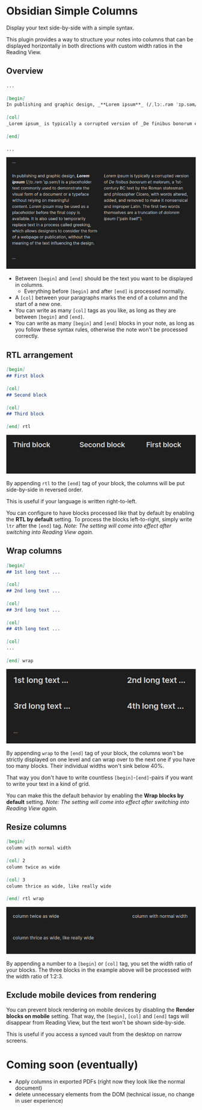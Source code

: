 # Obsidian Simple Columns
Display your text side-by-side with a simple syntax.

This plugin provides a way to structure your notes into columns that can be displayed horizontally in both directions with custom width ratios in the Reading View.

## Overview
```md
...

[begin]
In publishing and graphic design, _**Lorem ipsum**_ (/ˌlɔː.rəm ˈɪp.səm/) is a placeholder text commonly used to demonstrate the visual form of a document or a typeface without relying on meaningful content. _Lorem ipsum_ may be used as a placeholder before the final copy is available. It is also used to temporarily replace text in a process called greeking, which allows designers to consider the form of a webpage or publication, without the meaning of the text influencing the design.

[col]
_Lorem ipsum_ is typically a corrupted version of _De finibus bonorum et malorum_, a 1st-century BC text by the Roman statesman and philosopher Cicero, with words altered, added, and removed to make it nonsensical and improper Latin. The first two words themselves are a truncation of _dolorem ipsum_ ("pain itself").

[end]

...
```

![screenshot](example_1.png)

- Between `[begin]` and `[end]` should be the text you want to be displayed in columns.
    - Everything before `[begin]` and after `[end]` is processed normally.
- A `[col]` between your paragraphs marks the end of a column and the start of a new one.
- You can write as many `[col]` tags as you like, as long as they are between `[begin]` and `[end]`.
- You can write as many `[begin]` and `[end]` blocks in your note, as long as you follow these syntax rules, otherwise the note won't be processed correctly.

## RTL arrangement
```md
[begin]
## First block

[col]
## Second block

[col]
## Third block

[end] rtl
```

![screenshot](example_2.png)

By appending `rtl` to the `[end]` tag of your block, the columns will be put side-by-side in reversed order.

This is useful if your language is written right-to-left.

You can configure to have blocks processed like that by default by enabling the **RTL by default** setting. To process the blocks left-to-right, simply write `ltr` after the `[end]` tag. *Note: The setting will come into effect after switching into Reading View again.*

## Wrap columns
```md
[begin]
## 1st long text ...

[col]
## 2nd long text ...

[col]
## 3rd long text ...

[col]
## 4th long text ...

[col]
...

[end] wrap
```

![screenshot](example_3.png)

By appending `wrap` to the `[end]` tag of your block, the columns won't be strictly displayed on one level and can wrap over to the next one if you have too many blocks. Their individual widths won't sink below 40%.

That way you don't have to write countless `[begin]`-`[end]`-pairs if you want to write your text in a kind of grid.

You can make this the default behavior by enabling the **Wrap blocks by default** setting. *Note: The setting will come into effect after switching into Reading View again.*

## Resize columns
```md
[begin]
column with normal width

[col] 2
column twice as wide

[col] 3
column thrice as wide, like really wide

[end] rtl wrap
```

![screenshot](example_4.png)

By appending a number to a `[begin]` or `[col]` tag, you set the width ratio of your blocks. The three blocks in the example above will be processed with the width ratio of 1:2:3.

## Exclude mobile devices from rendering
You can prevent block rendering on mobile devices by disabling the **Render blocks on mobile** setting. That way, the `[begin]`, `[col]` and `[end]` tags will disappear from Reading View, but the text won't be shown side-by-side.

This is useful if you access a synced vault from the desktop on narrow screens.

# Coming soon (eventually)
- Apply columns in exported PDFs (right now they look like the normal document)
- delete unnecessary elements from the DOM (technical issue, no change in user experience)